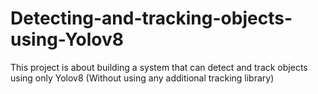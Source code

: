 # Detecting-and-tracking-objects-using-Yolov8
This project is about building a system that can detect and track objects using only Yolov8 (Without using any additional tracking library)
